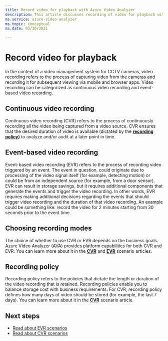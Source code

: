 ```yaml
---
title: Record video for playback with Azure Video Analyzer
description: This article discusses recording of video for playback with Azure Video Analyzer.
ms.service: azure-video-analyzer
ms.topic: conceptual
ms.date: 03/30/2021

---
```


# Record video for playback

In the context of a video management system for CCTV cameras, video recording refers to the process of capturing video from the cameras and recording it for subsequent viewing via mobile and browser apps. Video recording can be categorized as continuous video recording and event-based video recording.

## Continuous video recording

Continuous video recording (CVR) refers to the process of continuously recording all the video being captured from a video source. CVR ensures that the desired duration of video is available (dictated by the **[recording policy](#recording-policy))** to analyze and/or audit at a later point in time.


## Event-based video recording

Event-based video recording (EVR) refers to the process of recording video triggered by an event. The event in question, could originate due to processing of the video signal itself (for example, detecting motion) or could be from an independent source (for example, from a door sensor). EVR can result in storage savings, but it requires additional components that generate the events and trigger the video recording. In other words, EVR requires making additional decisions regarding the events that should trigger video recording and the duration of that video recording. An example could be something like: record the video for 2 minutes starting from 30 seconds prior to the event time.

## Choosing recording modes

The choice of whether to use CVR or EVR depends on the business goals. Azure Video Analyzer (AVA) provides platform capabilities for both CVR and EVR. You can learn more about it in the **[CVR](continuous-video-recording.md)** and **[EVR](event-based-video-recording-concept.md)** scenario articles.

## Recording policy

Recording policy refers to the policies that dictate the length or duration of the video recording that is retained. Recording policies enable you to balance storage cost with business requirements. For CVR, recording policy defines how many days of video should be stored (for example, the last 7 days). You can learn more about it in the **[CVR](continuous-video-recording.md)** scenario article.

## Next steps

- [Read about EVR scenarios](event-based-video-recording-concept.md)
- [Read about CVR scenarios](continuous-video-recording.md)
